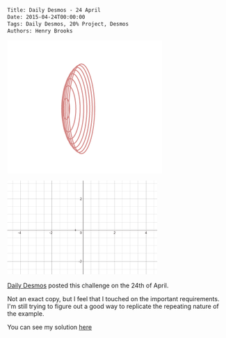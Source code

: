     Title: Daily Desmos - 24 April
    Date: 2015-04-24T00:00:00
    Tags: Daily Desmos, 20% Project, Desmos
    Authors: Henry Brooks

![1](/img/dd-24apr-a.gif)

<!-- more -->

![2](/img/dd-24apr-b.gif)

[Daily Desmos](http://dailydesmos.com/2015/04/24/warping-ellipse-1-advanced/) posted this challenge on the 24th of April.

Not an exact copy, but I feel that I touched on the important requirements. I'm still trying to figure out a good way to replicate the repeating nature of the example.

You can see my solution [here](https://www.desmos.com/calculator/g3njuaox3d)
